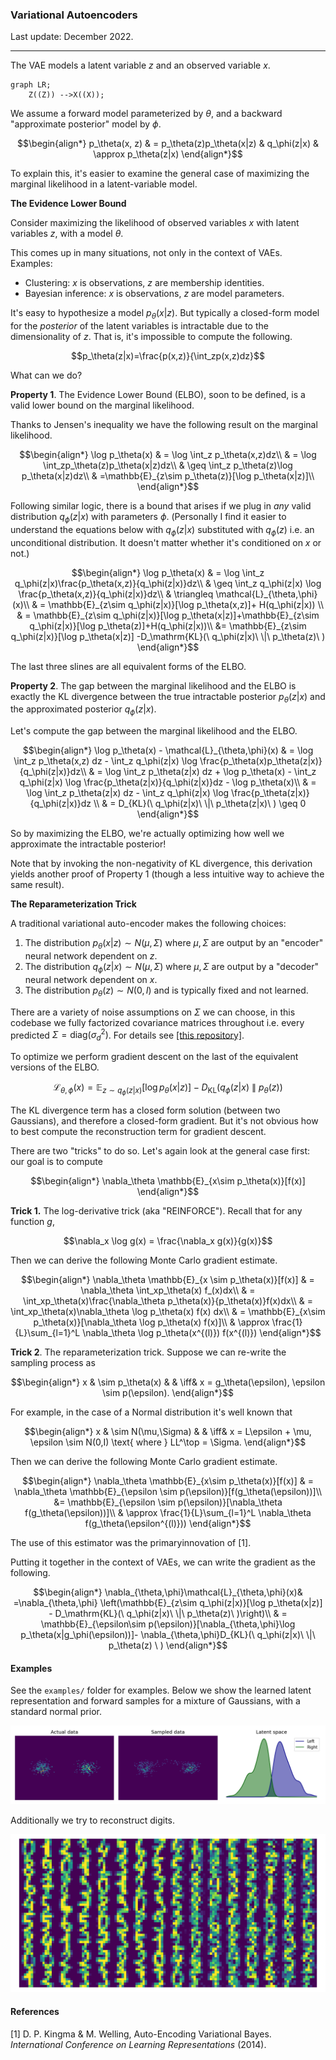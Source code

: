 ### Variational Autoencoders

Last update: December 2022.

---

The VAE models a latent variable $z$ and an observed variable $x$.

```mermaid
graph LR;
    Z((Z)) -->X((X));
```

We assume a forward model parameterized by $\theta$, and a backward "approximate posterior" model by $\phi$.
```math
\begin{align*}
p_\theta(x, z) & = p_\theta(z)p_\theta(x|z) & q_\phi(z|x) & \approx p_\theta(z|x)
\end{align*}
```
To explain this, it's easier to examine the general case of maximizing the marginal likelihood in a latent-variable model.

**The Evidence Lower Bound**

Consider maximizing the likelihood of observed variables $x$ with latent variables $z$, with a model $\theta$.

This comes up in many situations, not only in the context of VAEs. Examples:

- Clustering: $x$ is observations, $z$ are membership identities.
- Bayesian inference: $x$ is observations, $z$ are model parameters.

It's easy to hypothesize a model $p_\theta(x|z)$. But typically a closed-form model for the *posterior* of the latent variables is intractable due to the dimensionality of $z$. That is, it's impossible to compute the following.
```math
p_\theta(z|x)=\frac{p(x,z)}{\int_zp(x,z)dz}
```
What can we do?

**Property 1**. The Evidence Lower Bound (ELBO), soon to be defined, is a valid lower bound on the marginal likelihood.

Thanks to Jensen's inequality we have the following result on the marginal likelihood.
```math
\begin{align*}
\log p_\theta(x) & = \log \int_z p_\theta(x,z)dz\\
& = \log \int_zp_\theta(z)p_\theta(x|z)dz\\
& \geq \int_z p_\theta(z)\log p_\theta(x|z)dz\\
& =\mathbb{E}_{z\sim p_\theta(z)}[\log p_\theta(x|z)]\\
\end{align*}
```

Following similar logic, there is a bound that arises if we plug in *any* valid distribution $q_\phi(z|x)$ with parameters $\phi$. (Personally I find it easier to understand the equations below with $q_\phi(z|x)$ substituted with $q_\phi(z)$ i.e. an unconditional distribution. It doesn't matter whether it's conditioned on $x$ or not.)
```math
\begin{align*}
\log p_\theta(x) & = \log \int_z q_\phi(z|x)\frac{p_\theta(x,z)}{q_\phi(z|x)}dz\\
& \geq \int_z q_\phi(z|x) \log \frac{p_\theta(x,z)}{q_\phi(z|x)}dz\\
& \triangleq \mathcal{L}_{\theta,\phi}(x)\\
& = \mathbb{E}_{z\sim q_\phi(z|x)}[\log p_\theta(x,z)]+ H(q_\phi(z|x)) \\
& = \mathbb{E}_{z\sim q_\phi(z|x)}[\log p_\theta(x|z)]+\mathbb{E}_{z\sim q_\phi(z|x)}[\log p_\theta(z)]+H(q_\phi(z|x))\\
&= \mathbb{E}_{z\sim q_\phi(z|x)}[\log p_\theta(x|z)] -D_\mathrm{KL}(\ q_\phi(z|x)\ \|\ p_\theta(z)\ )
\end{align*}
```
The last three slines are all equivalent forms of the ELBO.

**Property 2**. The gap between the marginal likelihood and the ELBO is exactly the KL divergence between the true intractable posterior $p_\theta(z|x)$ and the approximated posterior $q_\phi(z|x)$.

Let's compute the gap between the marginal likelihood and the ELBO.
```math
\begin{align*}
\log p_\theta(x) - \mathcal{L}_{\theta,\phi}(x)
& = \log \int_z p_\theta(x,z) dz -  \int_z q_\phi(z|x) \log \frac{p_\theta(x)p_\theta(z|x)}{q_\phi(z|x)}dz\\
& = \log \int_z p_\theta(z|x) dz + \log p_\theta(x) -  \int_z q_\phi(z|x) \log \frac{p_\theta(z|x)}{q_\phi(z|x)}dz - \log p_\theta(x)\\
& = \log \int_z p_\theta(z|x) dz  -  \int_z q_\phi(z|x) \log \frac{p_\theta(z|x)}{q_\phi(z|x)}dz \\
& = D_{KL}(\ q_\phi(z|x)\ \|\ p_\theta(z|x)\ ) \geq 0
\end{align*}
```
So by maximizing the ELBO, we're actually optimizing how well we approximate the intractable posterior!

Note that by invoking the non-negativity of KL divergence, this derivation yields another proof of Property 1 (though a less intuitive way to achieve the same result).

**The Reparameterization Trick**

A traditional variational auto-encoder makes the following choices:

1. The distribution $p_\theta(x|z) \sim N(\mu,\Sigma)$ where $\mu,\Sigma$ are output by an "encoder" neural network dependent on $z$.
2. The distribution $q_\phi(z|x) \sim N(\mu,\Sigma)$ where $\mu,\Sigma$ are output by a "decoder" neural network dependent on $x$.
3. The distribution $p_\theta(z) \sim N(0,I)$  and is typically fixed and not learned.

There are a variety of noise assumptions on $\Sigma$ we can choose, in this codebase we fully factorized covariance matrices throughout i.e. every predicted $\Sigma  = \mathrm{diag}(\sigma^2_d)$. For details see [[this repository]](https://github.com/tonyduan/mdn#mixture-density-network).

To optimize we perform gradient descent on the last of the equivalent versions of the ELBO.
```math
\mathcal{L}_{\theta,\phi}(x) = \mathbb{E}_{z\sim q_\phi(z|x)}[\log p_\theta(x|z)] - D_\mathrm{KL}(q_\phi(z|x)\ \|\ p_\theta(z))
```
The KL divergence term has a closed form solution (between two Gaussians), and therefore a closed-form gradient. But it's not obvious how to best compute the reconstruction term for gradient descent.

There are two "tricks" to do so. Let's again look at the general case first: our goal is to compute
```math
\begin{align*}
\nabla_\theta \mathbb{E}_{x\sim p_\theta(x)}[f(x)]
\end{align*}
```
**Trick 1.** The log-derivative trick (aka "REINFORCE"). Recall that for any function $g$,
```math
\nabla_x \log g(x) = \frac{\nabla_x g(x)}{g(x)}
```
Then we can derive the following Monte Carlo gradient estimate.
```math
\begin{align*}
\nabla_\theta \mathbb{E}_{x \sim p_\theta(x)}[f(x)] & = \nabla_\theta \int_xp_\theta(x) f_(x)dx\\

& = \int_xp_\theta(x)\frac{\nabla_\theta p_\theta(x)}{p_\theta(x)}f(x)dx\\
& = \int_xp_\theta(x)\nabla_\theta \log p_\theta(x) f(x) dx\\
& = \mathbb{E}_{x\sim p_\theta(x)}[\nabla_\theta \log p_\theta(x) f(x)]\\
& \approx \frac{1}{L}\sum_{l=1}^L \nabla_\theta \log p_\theta(x^{(l)}) f(x^{(l)})
\end{align*}
```
**Trick 2**. The reparameterization trick. Suppose we can re-write the sampling process as
```math
\begin{align*}
x & \sim p_\theta(x) & & \iff&  x = g_\theta(\epsilon), \epsilon \sim p(\epsilon).
\end{align*}
```
For example, in the case of a Normal distribution it's well known that
```math
\begin{align*}
x & \sim N(\mu,\Sigma) & & \iff&  x = L\epsilon + \mu, \epsilon \sim N(0,I) \text{ where } LL^\top = \Sigma.
\end{align*}
```
Then we can derive the following Monte Carlo gradient estimate.
```math
\begin{align*}
\nabla_\theta \mathbb{E}_{x\sim p_\theta(x)}[f(x)] & = \nabla_\theta \mathbb{E}_{\epsilon \sim p(\epsilon)}[f(g_\theta(\epsilon))]\\
&= \mathbb{E}_{\epsilon \sim p(\epsilon)}[\nabla_\theta f(g_\theta(\epsilon))]\\
& \approx \frac{1}{L}\sum_{l=1}^L \nabla_\theta f(g_\theta(\epsilon^{(l)}))
\end{align*}
```
The use of this estimator was the primaryinnovation of [1].

Putting it together in the context of VAEs, we can write the gradient as the following.
```math
\begin{align*}
\nabla_{\theta,\phi}\mathcal{L}_{\theta,\phi}(x)& =\nabla_{\theta,\phi} \left(\mathbb{E}_{z\sim q_\phi(z|x)}[\log p_\theta(x|z)] - D_\mathrm{KL}(\ q_\phi(z|x)\ \|\ p_\theta(z)\ )\right)\\
& = \mathbb{E}_{\epsilon\sim p(\epsilon)}[\nabla_{\theta,\phi}\log p_\theta(x|g_\phi(\epsilon))]- \nabla_{\theta,\phi}D_{KL}(\ q_\phi(z|x)\ \|\ p_\theta(z) \ )
\end{align*}
```

#### Examples

See the `examples/` folder for examples. Below we show the learned latent representation and forward samples for a mixture of Gaussians, with a standard normal prior.

![ex_model](examples/ex_2d.png "Example model output")

Additionally we try to reconstruct digits.

![ex_model](examples/ex_digits.png "Example model output")

#### References

[1] D. P. Kingma & M. Welling, Auto-Encoding Variational Bayes. *International Conference on Learning Representations* (2014).
